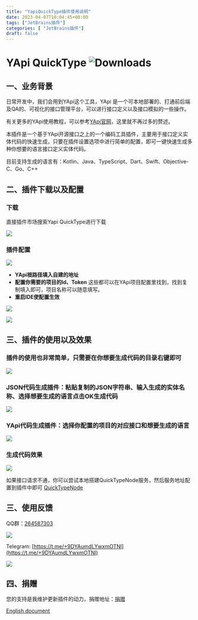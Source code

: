 ```yaml
---
title: "YapiQuickType插件使用说明"
date: 2023-04-07T10:04:45+08:00
tags: ["JetBrains插件"]
categories: [ "JetBrains插件"]
draft: false
---
```

# YApi QuickType ![Downloads](https://img.shields.io/jetbrains/plugin/d/com.guohanlin.yapiquicktype)

## 一、业务背景
日常开发中，我们会用到YApi这个工具，YApi 是一个可本地部署的、打通前后端及QA的、可视化的接口管理平台，可以进行接口定义以及接口模拟的一些操作。

有关更多的YApi使用教程，可以参考[YApi官网](https://github.com/YMFE/yapi)，这里就不再过多的赘述。

本插件是一个基于YApi开源接口之上的一个编码工具插件，主要用于接口定义实体代码的快速生成，只要在插件设置选项中进行简单的配置，即可一键快速生成多种你想要的语言接口定义实体代码。

目前支持生成的语言有：Kotlin、Java、TypeScript、Dart、Swift、Objective-C、Go、C++

## 二、插件下载以及配置
### 下载

直接插件市场搜索Yapi QuickType进行下载

![](/images/yapi_quicktype_1.webp)

### 插件配置

![](/images/yapi_quicktype_2.webp)

* **YApi根路径填入自建的地址**
* **配置你需要的项目的Id、Token**
  这些都可以在YApi项目配置里找到，找到复制填入即可，项目名称可以随意填写。
* **重启IDE使配置生效**
  
![](/images/yapi_quicktype_3.webp)

![](/images/yapi_quicktype_4.webp)

## 三、插件的使用以及效果

### 插件的使用也非常简单，只需要在你想要生成代码的目录右键即可

![](/images/yapi_quicktype_5.webp)

### JSON代码生成插件：粘贴复制的JSON字符串、输入生成的实体名称、选择想要生成的语言点击OK生成代码
![](/images/yapi_quicktype_6.webp)

### YApi代码生成插件：选择你配置的项目的对应接口和想要生成的语言
![](/images/yapi_quicktype_7.webp)

### 生成代码效果
![](/images/yapi_quicktype_8.webp)

如果接口请求不通，你可以尝试本地搭建QuickTypeNode服务，然后服务地址配置到插件中即可 [QuickTypeNode](https://github.com/RmondJone/QuickTypeNode)

## 三、使用反馈

QQ群：[264587303](https://jq.qq.com/?_wv=1027&k=96R8fd5v)

![](/images/qq_ercode.jpeg)

Telegram: [https://t.me/+9DYAumdLYwxmOTNl](https://t.me/+9DYAumdLYwxmOTNl)

![](/images/tg_ercode.jpeg)

## 四、捐赠

您的支持是我维护更新插件的动力，捐赠地址：[捐赠](https://rmondjone.github.io/%E5%85%B3%E4%BA%8E%E6%88%91/)

[English document](https://plugins.jetbrains.com/plugin/18847-yapi-quicktype/documentation)
